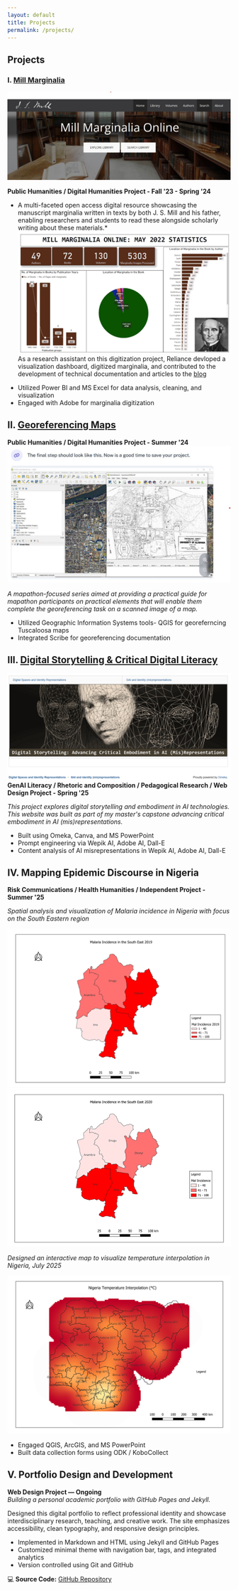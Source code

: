 ```yaml
---
layout: default
title: Projects
permalink: /projects/
---
```


## Projects

### I. [Mill Marginalia](https://millmarginalia.org/)

![mill-marginalia](../assets/mill-marginalia.jpg)

**Public Humanities / Digital Humanities Project - Fall '23 - Spring '24**
* A multi-faceted open access digital resource showcasing the manuscript marginalia written in texts by both J. S. Mill and his father, enabling researchers and students to read these alongside scholarly writing about these materials.*
![mill-marginalia-viz](../assets/mm-viz.jpg)
As a research assistant on this digitization project, Reliance devloped a visualization dashboard, digitized marginalia, and contributed to the development of technical documentation and articles to the [blog](https://blog.millmarginalia.org/)
  
- Utilized Power BI and MS Excel for data analysis, cleaning, and visualization
- Engaged with Adobe for marginalia digitization

## II. [Georeferencing Maps](https://adhc.lib.ua.edu/mapathon-day-02-georeferencing-maps-in-qgis/)
**Public Humanities / Digital Humanities Project - Summer '24**
![georeferencing-image](../assets/georeferencing.jpg)

*A mapathon-focused series aimed at providing a practical guide for mapathon participants on practical elements that will enable them complete the georeferencing task on a scanned image of a map.*

- Utilized Geographic Information Systems tools- QGIS for georeferncing Tuscaloosa maps
- Integrated Scribe for georeferencing documentation


## III. [Digital Storytelling & Critical Digital Literacy](https://criticaldigitalliteracies.omeka.net/)

![cdl.omeka-image](../assets/cdl.omeka.png)
**GenAI Literacy / Rhetoric and Composition / Pedagogical Research / Web Design Project - Spring '25**

*This project explores digital storytelling and embodiment in AI technologies. This website was built as part of my master's capstone advancing critical embodiment in AI (mis)representations.*

- Built using Omeka, Canva, and MS PowerPoint 
- Prompt engineering via Wepik AI, Adobe AI, Dall-E
- Content analysis of AI misrepresentations in Wepik AI, Adobe AI, Dall-E

## IV. Mapping Epidemic Discourse in Nigeria

**Risk Communications / Health Humanities / Independent Project - Summer '25**

*Spatial analysis and visualization of Malaria incidence in Nigeria with focus on the South Eastern region*

![cdl.omeka-image](../assets/malaria-analysis_SE%202019.png)
![cdl.omeka-image](../assets/malaria-analysis_SE_2020.png)

*Designed an interactive map to visualize temperature interpolation in Nigeria, July 2025*


![temp-interpolation](../assets/temp-interpolation.png)


- Engaged QGIS, ArcGIS, and MS PowerPoint 
- Built data collection forms using ODK / KoboCollect

## V. Portfolio Design and Development  
**Web Design Project — Ongoing**  
*Building a personal academic portfolio with GitHub Pages and Jekyll.*

Designed this digital portfolio to reflect professional identity and showcase interdisciplinary research, teaching, and creative work. The site emphasizes accessibility, clean typography, and responsive design principles.

- Implemented in Markdown and HTML using Jekyll and GitHub Pages  
- Customized minimal theme with navigation bar, tags, and integrated analytics  
- Version controlled using Git and GitHub  

💻 **Source Code:** [GitHub Repository](https://relianceenwerem.github.io/my-portfolio/)
